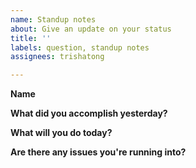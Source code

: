 ```yaml
---
name: Standup notes
about: Give an update on your status
title: ''
labels: question, standup notes
assignees: trishatong

---
```


**Name**

**What did you accomplish yesterday?**

**What will you do today?**

**Are there any issues you're running into?**
